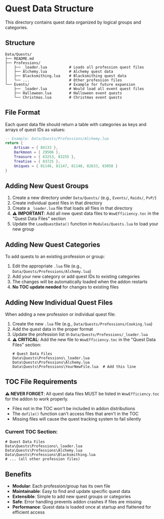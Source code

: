 # Quest Data Structure

This directory contains quest data organized by logical groups and categories.

## Structure

```
Data/Quests/
├── README.md
├── Professions/
│   ├── _loader.lua          # Loads all profession quest files
│   ├── Alchemy.lua          # Alchemy quest data
│   ├── Blacksmithing.lua    # Blacksmithing quest data
│   └── ...                  # Other profession files
└── Events/                  # Example for future expansion
    ├── _loader.lua          # Would load all event quest files
    ├── Halloween.lua        # Halloween event quests
    └── Christmas.lua        # Christmas event quests
```

## File Format

Each quest data file should return a table with categories as keys and arrays of quest IDs as values:

```lua
-- Example: Data/Quests/Professions/Alchemy.lua
return {
    Artisan = { 84133 },
    Darkmoon = { 29506 },
    Treasure = { 83253, 83255 },
    Treatise = { 83725 },
    Uniques = { 81146, 81147, 81148, 82633, 83058 }
}
```

## Adding New Quest Groups

1. Create a new directory under `Data/Quests/` (e.g., `Events/`, `Raids/`, `PvP/`)
2. Create individual quest files in that directory
3. Create a `_loader.lua` file that loads all files in that directory
4. **⚠️ IMPORTANT**: Add all new quest data files to `WowEfficiency.toc` in the "Quest Data Files" section
5. Update the `LoadQuestData()` function in `Modules/Quests.lua` to load your new group

## Adding New Quest Categories

To add quests to an existing profession or group:
1. Edit the appropriate `.lua` file (e.g., `Data/Quests/Professions/Alchemy.lua`)
2. Add your new category or add quest IDs to existing categories
3. The changes will be automatically loaded when the addon restarts
4. **No TOC update needed** for changes to existing files

## Adding New Individual Quest Files

When adding a new profession or individual quest file:
1. Create the new `.lua` file (e.g., `Data/Quests/Professions/Cooking.lua`)
2. Add the quest data in the proper format
3. Update the profession list in `Data/Quests/Professions/_loader.lua`
4. **⚠️ CRITICAL**: Add the new file to `WowEfficiency.toc` in the "Quest Data Files" section:
   ```
   # Quest Data Files
   Data\Quests\Professions\_loader.lua
   Data\Quests\Professions\Alchemy.lua
   Data\Quests\Professions\YourNewFile.lua  # Add this line
   ```

## TOC File Requirements

**⚠️ NEVER FORGET**: All quest data files MUST be listed in `WowEfficiency.toc` for the addon to work properly.

- Files not in the TOC won't be included in addon distributions
- The `dofile()` function can't access files that aren't in the TOC
- Missing files will cause the quest tracking system to fail silently

### Current TOC Section:
```
# Quest Data Files
Data\Quests\Professions\_loader.lua
Data\Quests\Professions\Alchemy.lua
Data\Quests\Professions\Blacksmithing.lua
# ... (all other profession files)
```

## Benefits

- **Modular**: Each profession/group has its own file
- **Maintainable**: Easy to find and update specific quest data
- **Extensible**: Simple to add new quest groups or categories
- **Safe**: Error handling prevents addon crashes if files are missing
- **Performance**: Quest data is loaded once at startup and flattened for efficient access 
